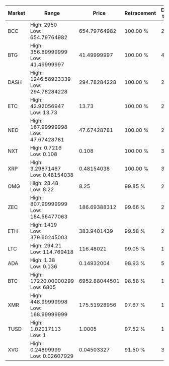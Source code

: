 | Market | Range | Price| Retracement | Doubles to 50% |
| --- | --- | --- | --- | --- |
| BCC | High: 2950<br />Low: 654.79764982 | 654.79764982 | 100.00 % | 2.75 |
| BTG | High: 356.89999999<br />Low: 41.49999997 | 41.49999997 | 100.00 % | 4.80 |
| DASH | High: 1246.58923339<br />Low: 294.78284228 | 294.78284228 | 100.00 % | 2.61 |
| ETC | High: 42.92056947<br />Low: 13.73 | 13.73 | 100.00 % | 2.06 |
| NEO | High: 167.99999998<br />Low: 47.67428781 | 47.67428781 | 100.00 % | 2.26 |
| NXT | High: 0.7216<br />Low: 0.108 | 0.108 | 100.00 % | 3.84 |
| XRP | High: 3.29871467<br />Low: 0.48154038 | 0.48154038 | 100.00 % | 3.93 |
| OMG | High: 28.48<br />Low: 8.22 | 8.25 | 99.85 % | 2.22 |
| ZEC | High: 807.99999999<br />Low: 184.56477063 | 186.69388312 | 99.66 % | 2.66 |
| ETH | High: 1419<br />Low: 379.60245003 | 383.9401439 | 99.58 % | 2.34 |
| LTC | High: 294.21<br />Low: 114.769418 | 116.48021 | 99.05 % | 1.76 |
| ADA | High: 1.38<br />Low: 0.136 | 0.14932004 | 98.93 % | 5.08 |
| BTC | High: 17220.00000299<br />Low: 6805 | 6952.88044501 | 98.58 % | 1.73 |
| XMR | High: 448.99999998<br />Low: 168.99999999 | 175.51928956 | 97.67 % | 1.76 |
| TUSD | High: 1.02017113<br />Low: 1 | 1.0005 | 97.52 % | 1.01 |
| XVG | High: 0.24899999<br />Low: 0.02607929 | 0.04503327 | 91.50 % | 3.05 |
